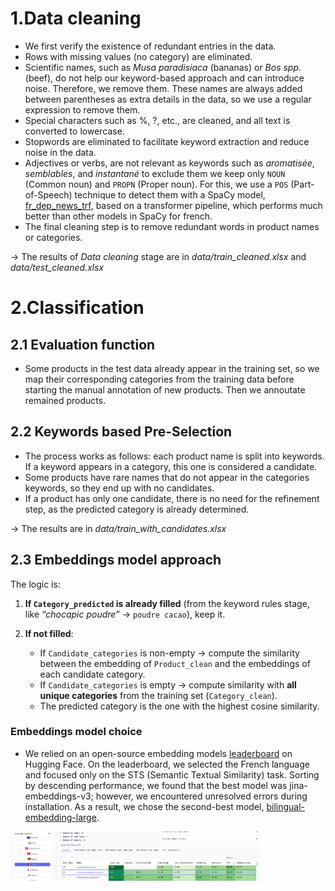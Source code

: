 # 1.Data cleaning

- We first verify the existence of redundant entries in the data.
- Rows with missing values (no category) are eliminated.
- Scientific names, such as _Musa paradisiaca_ (bananas) or _Bos spp._ (beef), do not help our keyword-based approach and can introduce noise. Therefore, we remove them. These names are always added between parentheses as extra details in the data, so we use a regular expression to remove them.
- Special characters such as %, ?, etc., are cleaned, and all text is converted to lowercase.
- Stopwords are eliminated to facilitate keyword extraction and reduce noise in the data.
- Adjectives or verbs, are not relevant as keywords such as _aromatisée_, _semblables_, and _instantané_ to exclude them we keep only `NOUN` (Common noun) and `PROPN` (Proper noun). For this, we use a `POS` (Part-of-Speech) technique to detect them with a SpaCy model, [fr_dep_news_trf](https://github.com/explosion/spacy-models/releases/tag/fr_dep_news_trf-3.8.0), based on a transformer pipeline, which performs much better than other models in SpaCy for french.
- The final cleaning step is to remove redundant words in product names or categories.

-> The results of _Data cleaning_ stage are in _data/train_cleaned.xlsx_ and _data/test_cleaned.xlsx_

# 2.Classification

## 2.1 Evaluation function

- Some products in the test data already appear in the training set, so we map their corresponding categories from the training data before starting the manual annotation of new products. Then we annoutate remained products.

## 2.2 Keywords based Pre-Selection

- The process works as follows: each product name is split into keywords. If a keyword appears in a category, this one is considered a candidate.
- Some products have rare names that do not appear in the categories keywords, so they end up with no candidates.
- If a product has only one candidate, there is no need for the refinement step, as the predicted category is already determined.

-> The results are in _data/train_with_candidates.xlsx_

## 2.3 Embeddings model approach

The logic is:

1. **If `Category_predicted` is already filled** (from the keyword rules stage, like _“chocapic poudre”_ → `poudre cacao`), keep it.

2. **If not filled**:

   - If `Candidate_categories` is non-empty → compute the similarity between the embedding of `Product_clean` and the embeddings of each candidate category.
   - If `Candidate_categories` is empty → compute similarity with **all unique categories** from the training set (`Category_clean`).
   - The predicted category is the one with the highest cosine similarity.

### Embeddings model choice

- We relied on an open-source embedding models [leaderboard](https://huggingface.co/spaces/mteb/leaderboard) on Hugging Face. On the leaderboard, we selected the French language and focused only on the STS (Semantic Textual Similarity) task. Sorting by descending performance, we found that the best model was jina-embeddings-v3; however, we encountered unresolved errors during installation. As a result, we chose the second-best model, [bilingual-embedding-large](https://huggingface.co/Lajavaness/bilingual-embedding-large).

<img src="images/image1.png" alt="The leaderboard" width="400"/>
